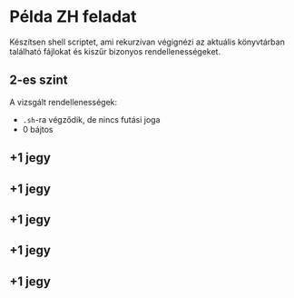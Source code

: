 # Példa ZH feladat

Készítsen shell scriptet, ami rekurzívan végignézi az aktuális könyvtárban található fájlokat és kiszűr bizonyos rendellenességeket.

## 2-es szint
A vizsgált rendellenességek:

  * `.sh`-ra végződik, de nincs futási joga
  * 0 bájtos

## +1 jegy


## +1 jegy


## +1 jegy


## +1 jegy


## +1 jegy

